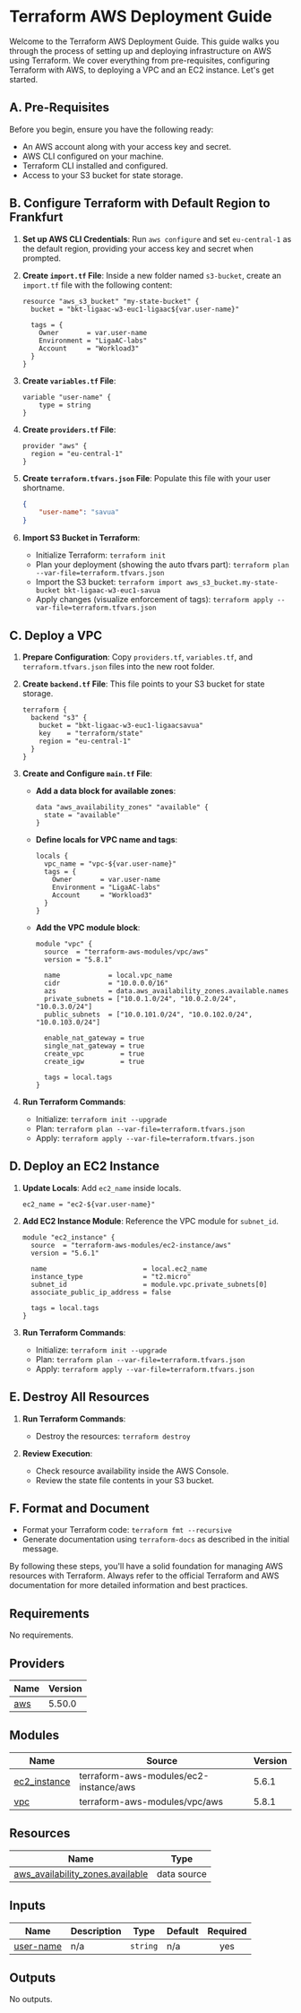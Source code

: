 # Terraform AWS Deployment Guide

Welcome to the Terraform AWS Deployment Guide. This guide walks you through the process of setting up and deploying infrastructure on AWS using Terraform. We cover everything from pre-requisites, configuring Terraform with AWS, to deploying a VPC and an EC2 instance. Let's get started.

## A. Pre-Requisites

Before you begin, ensure you have the following ready:

- An AWS account along with your access key and secret.
- AWS CLI configured on your machine.
- Terraform CLI installed and configured.
- Access to your S3 bucket for state storage.

## B. Configure Terraform with Default Region to Frankfurt

1. **Set up AWS CLI Credentials**: Run `aws configure` and set `eu-central-1` as the default region, providing your access key and secret when prompted.

2. **Create `import.tf` File**: Inside a new folder named `s3-bucket`, create an `import.tf` file with the following content:

    ```hcl
    resource "aws_s3_bucket" "my-state-bucket" {
      bucket = "bkt-ligaac-w3-euc1-ligaac${var.user-name}"

      tags = {
        Owner       = var.user-name
        Environment = "LigaAC-labs"
        Account     = "Workload3"
      }
    }
    ```

3. **Create `variables.tf` File**:

    ```hcl
    variable "user-name" {
        type = string
    }
    ```

4. **Create `providers.tf` File**:

    ```hcl
    provider "aws" {
      region = "eu-central-1"
    }
    ```

5. **Create `terraform.tfvars.json` File**: Populate this file with your user shortname.

    ```json
    {
        "user-name": "savua"
    }
    ```

6. **Import S3 Bucket in Terraform**:

    - Initialize Terraform: `terraform init`
    - Plan your deployment (showing the auto tfvars part): `terraform plan --var-file=terraform.tfvars.json`
    - Import the S3 bucket: `terraform import aws_s3_bucket.my-state-bucket bkt-ligaac-w3-euc1-savua`
    - Apply changes (visualize enforcement of tags): `terraform apply --var-file=terraform.tfvars.json`

## C. Deploy a VPC

1. **Prepare Configuration**: Copy `providers.tf`, `variables.tf`, and `terraform.tfvars.json` files into the new root folder.

2. **Create `backend.tf` File**: This file points to your S3 bucket for state storage.

    ```hcl
    terraform {
      backend "s3" {
        bucket = "bkt-ligaac-w3-euc1-ligaacsavua"
        key    = "terraform/state"
        region = "eu-central-1"
      }
    }
    ```

3. **Create and Configure `main.tf` File**:

    - **Add a data block for available zones**:

        ```hcl
        data "aws_availability_zones" "available" {
          state = "available"
        }
        ```

    - **Define locals for VPC name and tags**:

        ```hcl
        locals {
          vpc_name = "vpc-${var.user-name}"
          tags = {
            Owner       = var.user-name
            Environment = "LigaAC-labs"
            Account     = "Workload3"
          }
        }
        ```

    - **Add the VPC module block**:

        ```hcl
        module "vpc" {
          source  = "terraform-aws-modules/vpc/aws"
          version = "5.8.1"
        
          name            = local.vpc_name
          cidr            = "10.0.0.0/16"
          azs             = data.aws_availability_zones.available.names
          private_subnets = ["10.0.1.0/24", "10.0.2.0/24", "10.0.3.0/24"]
          public_subnets  = ["10.0.101.0/24", "10.0.102.0/24", "10.0.103.0/24"]
        
          enable_nat_gateway = true
          single_nat_gateway = true
          create_vpc         = true
          create_igw         = true
        
          tags = local.tags
        }
        ```

4. **Run Terraform Commands**:

    - Initialize: `terraform init --upgrade`
    - Plan: `terraform plan --var-file=terraform.tfvars.json`
    - Apply: `terraform apply --var-file=terraform.tfvars.json`

## D. Deploy an EC2 Instance

1. **Update Locals**: Add `ec2_name` inside locals.

    ```hcl
    ec2_name = "ec2-${var.user-name}"
    ```

2. **Add EC2 Instance Module**: Reference the VPC module for `subnet_id`.

    ```hcl
    module "ec2_instance" {
      source  = "terraform-aws-modules/ec2-instance/aws"
      version = "5.6.1"

      name                        = local.ec2_name
      instance_type               = "t2.micro"
      subnet_id                   = module.vpc.private_subnets[0]
      associate_public_ip_address = false

      tags = local.tags
    }
    ```

3. **Run Terraform Commands**:

    - Initialize: `terraform init --upgrade`
    - Plan: `terraform plan --var-file=terraform.tfvars.json`
    - Apply: `terraform apply --var-file=terraform.tfvars.json`

## E. Destroy All Resources

1. **Run Terraform Commands**:

    - Destroy the resources: `terraform destroy`

2. **Review Execution**:

    - Check resource availability inside the AWS Console.
    - Review the state file contents in your S3 bucket.

## F. Format and Document

- Format your Terraform code: `terraform fmt --recursive`
- Generate documentation using `terraform-docs` as described in the initial message.

By following these steps, you'll have a solid foundation for managing AWS resources with Terraform. Always refer to the official Terraform and AWS documentation for more detailed information and best practices.


<!-- BEGIN_TF_DOCS -->
## Requirements

No requirements.

## Providers

| Name | Version |
|------|---------|
| <a name="provider_aws"></a> [aws](#provider\_aws) | 5.50.0 |

## Modules

| Name | Source | Version |
|------|--------|---------|
| <a name="module_ec2_instance"></a> [ec2\_instance](#module\_ec2\_instance) | terraform-aws-modules/ec2-instance/aws | 5.6.1 |
| <a name="module_vpc"></a> [vpc](#module\_vpc) | terraform-aws-modules/vpc/aws | 5.8.1 |

## Resources

| Name | Type |
|------|------|
| [aws_availability_zones.available](https://registry.terraform.io/providers/hashicorp/aws/latest/docs/data-sources/availability_zones) | data source |

## Inputs

| Name | Description | Type | Default | Required |
|------|-------------|------|---------|:--------:|
| <a name="input_user-name"></a> [user-name](#input\_user-name) | n/a | `string` | n/a | yes |

## Outputs

No outputs.
<!-- END_TF_DOCS -->